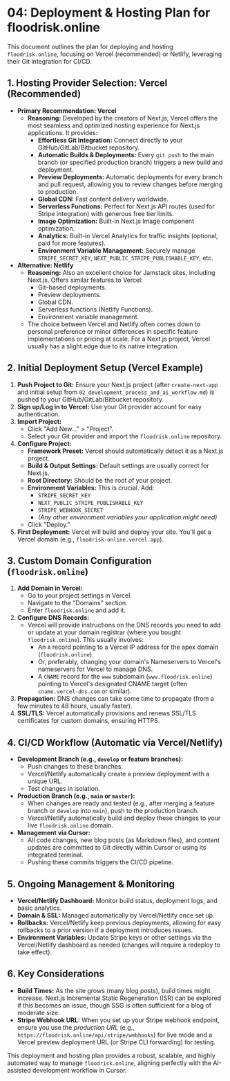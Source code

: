 # 04: Deployment & Hosting Plan for floodrisk.online

This document outlines the plan for deploying and hosting `floodrisk.online`, focusing on Vercel (recommended) or Netlify, leveraging their Git integration for CI/CD.

## 1. Hosting Provider Selection: Vercel (Recommended)

*   **Primary Recommendation: Vercel**
    *   **Reasoning:** Developed by the creators of Next.js, Vercel offers the most seamless and optimized hosting experience for Next.js applications. It provides:
        *   **Effortless Git Integration:** Connect directly to your GitHub/GitLab/Bitbucket repository.
        *   **Automatic Builds & Deployments:** Every `git push` to the main branch (or specified production branch) triggers a new build and deployment.
        *   **Preview Deployments:** Automatic deployments for every branch and pull request, allowing you to review changes before merging to production.
        *   **Global CDN:** Fast content delivery worldwide.
        *   **Serverless Functions:** Perfect for Next.js API routes (used for Stripe integration) with generous free tier limits.
        *   **Image Optimization:** Built-in Next.js Image component optimization.
        *   **Analytics:** Built-in Vercel Analytics for traffic insights (optional, paid for more features).
        *   **Environment Variable Management:** Securely manage `STRIPE_SECRET_KEY`, `NEXT_PUBLIC_STRIPE_PUBLISHABLE_KEY`, etc.
*   **Alternative: Netlify**
    *   **Reasoning:** Also an excellent choice for Jamstack sites, including Next.js. Offers similar features to Vercel:
        *   Git-based deployments.
        *   Preview deployments.
        *   Global CDN.
        *   Serverless functions (Netlify Functions).
        *   Environment variable management.
    *   The choice between Vercel and Netlify often comes down to personal preference or minor differences in specific feature implementations or pricing at scale. For a Next.js project, Vercel usually has a slight edge due to its native integration.

## 2. Initial Deployment Setup (Vercel Example)

1.  **Push Project to Git:** Ensure your Next.js project (after `create-next-app` and initial setup from `02_development_process_and_ai_workflow.md`) is pushed to your GitHub/GitLab/Bitbucket repository.
2.  **Sign up/Log in to Vercel:** Use your Git provider account for easy authentication.
3.  **Import Project:**
    *   Click "Add New..." > "Project".
    *   Select your Git provider and import the `floodrisk.online` repository.
4.  **Configure Project:**
    *   **Framework Preset:** Vercel should automatically detect it as a Next.js project.
    *   **Build & Output Settings:** Default settings are usually correct for Next.js.
    *   **Root Directory:** Should be the root of your project.
    *   **Environment Variables:** This is crucial. Add:
        *   `STRIPE_SECRET_KEY`
        *   `NEXT_PUBLIC_STRIPE_PUBLISHABLE_KEY`
        *   `STRIPE_WEBHOOK_SECRET`
        *   *(Any other environment variables your application might need)*
    *   Click "Deploy."
5.  **First Deployment:** Vercel will build and deploy your site. You'll get a Vercel domain (e.g., `floodrisk-online.vercel.app`).

## 3. Custom Domain Configuration (`floodrisk.online`)

1.  **Add Domain in Vercel:**
    *   Go to your project settings in Vercel.
    *   Navigate to the "Domains" section.
    *   Enter `floodrisk.online` and add it.
2.  **Configure DNS Records:**
    *   Vercel will provide instructions on the DNS records you need to add or update at your domain registrar (where you bought `floodrisk.online`). This usually involves:
        *   An `A` record pointing to a Vercel IP address for the apex domain (`floodrisk.online`).
        *   Or, preferably, changing your domain's Nameservers to Vercel's nameservers for Vercel to manage DNS.
        *   A `CNAME` record for the `www` subdomain (`www.floodrisk.online`) pointing to Vercel's designated CNAME target (often `cname.vercel-dns.com` or similar).
3.  **Propagation:** DNS changes can take some time to propagate (from a few minutes to 48 hours, usually faster).
4.  **SSL/TLS:** Vercel automatically provisions and renews SSL/TLS certificates for custom domains, ensuring HTTPS.

## 4. CI/CD Workflow (Automatic via Vercel/Netlify)

*   **Development Branch (e.g., `develop` or feature branches):**
    *   Push changes to these branches.
    *   Vercel/Netlify automatically create a preview deployment with a unique URL.
    *   Test changes in isolation.
*   **Production Branch (e.g., `main` or `master`):**
    *   When changes are ready and tested (e.g., after merging a feature branch or `develop` into `main`), push to the production branch.
    *   Vercel/Netlify automatically build and deploy these changes to your live `floodrisk.online` domain.
*   **Management via Cursor:**
    *   All code changes, new blog posts (as Markdown files), and content updates are committed to Git directly within Cursor or using its integrated terminal.
    *   Pushing these commits triggers the CI/CD pipeline.

## 5. Ongoing Management & Monitoring

*   **Vercel/Netlify Dashboard:** Monitor build status, deployment logs, and basic analytics.
*   **Domain & SSL:** Managed automatically by Vercel/Netlify once set up.
*   **Rollbacks:** Vercel/Netlify keep previous deployments, allowing for easy rollbacks to a prior version if a deployment introduces issues.
*   **Environment Variables:** Update Stripe keys or other settings via the Vercel/Netlify dashboard as needed (changes will require a redeploy to take effect).

## 6. Key Considerations

*   **Build Times:** As the site grows (many blog posts), build times might increase. Next.js Incremental Static Regeneration (ISR) can be explored if this becomes an issue, though SSG is often sufficient for a blog of moderate size.
*   **Stripe Webhook URL:** When you set up your Stripe webhook endpoint, ensure you use the *production URL* (e.g., `https://floodrisk.online/api/stripe/webhooks`) for live mode and a Vercel preview deployment URL (or Stripe CLI forwarding) for testing.

This deployment and hosting plan provides a robust, scalable, and highly automated way to manage `floodrisk.online`, aligning perfectly with the AI-assisted development workflow in Cursor. 